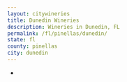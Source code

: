 ```yaml
---
layout: citywineries
title: Dunedin Wineries
description: Wineries in Dunedin, FL
permalink: /fl/pinellas/dunedin/
state: fl
county: pinellas
city: dunedin
---
```

-
